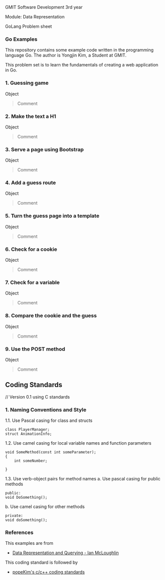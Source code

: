 GMIT Software Development 3rd year

Module: Data Representation

GoLang Problem sheet

### Go Examples

This repository contains some example code written in the programming language Go. The author is Yongjin Kim, a Student at GMIT.

This problem set is to learn the fundamentals of creating a web application in Go. 

### 1. Guessing game
Object
> Comment
### 2. Make the text a H1
Object
> Comment
### 3. Serve a page using Bootstrap
Object
> Comment
### 4. Add a guess route
Object
> Comment
### 5. Turn the guess page into a template
Object
> Comment
### 6. Check for a cookie
Object
> Comment
### 7. Check for a variable
Object
> Comment
### 8. Compare the cookie and the guess
Object
> Comment
### 9. Use the POST method
Object
> Comment

## Coding Standards
// Version 0.1 using C standards

### 1. Naming Conventions and Style
1.1. Use Pascal casing for class and structs
    
    class PlayerManager;
    struct AnimationInfo;

1.2. Use camel casing for local variable names and function parameters
    
    void SomeMethod(const int someParameter);
    {
        int someNumber;
    
    }

1.3. Use verb-object pairs for method names
a.	Use pascal casing for public methods
        
    public:
    void DoSomething();

b.	Use camel casing for other methods
        
    private:
    void doSomething();

### References
This examples are from
* [Data Representation and Querying - Ian McLoughlin](https://data-representation.github.io/problems/go-web-applications.html)

This coding standard is followed by
* [popeKim's c/c++ coding standards](https://docs.google.com/document/d/1cT8EPgMXe0eopeHvwuFmbHG4TJr5kUmcovkr5irQZmo/edit#heading=h.r2n9mhxbh2gg)